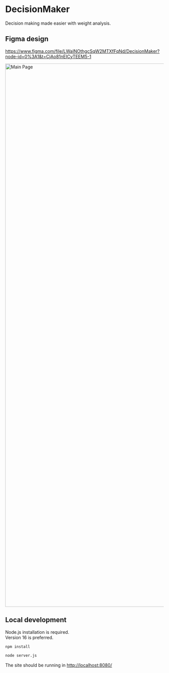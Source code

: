 # DecisionMaker

Decision making made easier with weight analysis.

## Figma design  

<https://www.figma.com/file/LWaINOthgcSqW2MTXfFqNd/DecisionMaker?node-id=0%3A1&t=CjAo81nEICyTEEM5-1>  

<img width="1728" alt="Main Page" src="https://user-images.githubusercontent.com/104475739/225183898-080e6db3-b75e-4b43-9b1a-950b39cdc5bd.png">

## Local development

Node.js installation is required.  
Version 16 is preferred.  

```sh
npm install
```

```sh
node server.js
```

The site should be running in <http://localhost:8080/>
